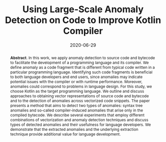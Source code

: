 ---
title: "Using Large-Scale Anomaly Detection on Code to Improve Kotlin Compiler"
authors: '<i>Timofey Bryksin, Victor Petukhov, Ilya Alexin, Stanislav Prikhodko, Alexey Shpilman, Vladimir Kovalenko, and Nikita Povarov</i>'
collection: publications
permalink: /publication/2020-06-29-kotlin-anomalies
date: 2020-06-29
venue: "proceedings of <b>MSR'20</b>"
paperurl: 'https://doi.org/10.1145/3379597.3387447'
pdf: 'https://arxiv.org/pdf/2004.01618.pdf'
video: 'https://www.youtube.com/watch?v=6oAIzisevhA'
data: 'https://zenodo.org/record/3733794'
abstract: "<p><b>Abstract</b>. In this work, we apply anomaly detection to source code and bytecode to facilitate the development of a programming language and its compiler. We define anomaly as a code fragment that is different from typical code written in a particular programming language. Identifying such code fragments is beneficial to both language developers and end users, since anomalies may indicate potential issues with the compiler or with runtime performance. Moreover, anomalies could correspond to problems in language design. For this study, we choose Kotlin as the target programming language. We outline and discuss approaches to obtaining vector representations of source code and bytecode and to the detection of anomalies across vectorized code snippets. The paper presents a method that aims to detect two types of anomalies: syntax tree anomalies and so-called compiler-induced anomalies that arise only in the compiled bytecode. We describe several experiments that employ different combinations of vectorization and anomaly detection techniques and discuss types of detected anomalies and their usefulness for language developers. We demonstrate that the extracted anomalies and the underlying extraction technique provide additional value for language development.</p>"
---